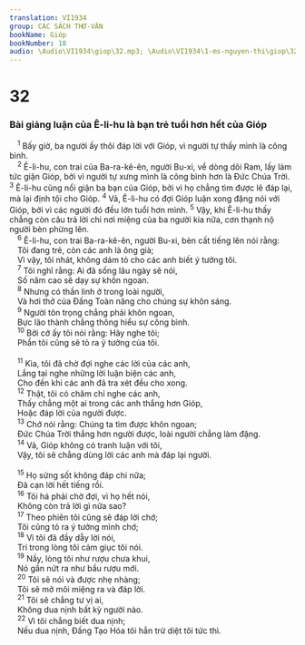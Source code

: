 ```yaml
---
translation: VI1934
group: CÁC SÁCH THƠ-VĂN
bookName: Gióp 
bookNumber: 18
audio: \Audio\VI1934\giop\32.mp3; \Audio\VI1934\1-ms-nguyen-thi\giop\32.mp3
---
```


<div class="title"><h1>32</h1><h3>Bài giảng luận của Ê-li-hu là bạn trẻ tuổi hơn hết của Gióp</h3></div>
<span class="verse giop_32_1"> <sup>1</sup> Bấy giờ, ba người ấy thôi đáp lời với Gióp, vì người tự thấy mình là công bình. <br/></span>
<span class="verse giop_32_2"> <sup>2</sup> Ê-li-hu, con trai của Ba-ra-kê-ên, người Bu-xi, về dòng dõi Ram, lấy làm tức giận Gióp, bởi vì người tự xưng mình là công bình hơn là Đức Chúa Trời. </span>
<span class="verse giop_32_3"><sup>3</sup> Ê-li-hu cũng nổi giận ba bạn của Gióp, bởi vì họ chẳng tìm được lẽ đáp lại, mà lại định tội cho Gióp. </span>
<span class="verse giop_32_4"><sup>4</sup> Vả, Ê-li-hu có đợi Gióp luận xong đặng nói với Gióp, bởi vì các người đó đều lớn tuổi hơn mình. </span>
<span class="verse giop_32_5"><sup>5</sup> Vậy, khi Ê-li-hu thấy chẳng còn câu trả lời chi nơi miệng của ba người kia nữa, cơn thạnh nộ người bèn phừng lên. <br/></span>
<span class="verse giop_32_6"> <sup>6</sup> Ê-li-hu, con trai Ba-ra-kê-ên, người Bu-xi, bèn cất tiếng lên nói rằng: <br/> Tôi đang trẻ, còn các anh là ông già; <br/> Vì vậy, tôi nhát, không dám tỏ cho các anh biết ý tưởng tôi. <br/></span>
<span class="verse giop_32_7"> <sup>7</sup> Tôi nghĩ rằng: Ai đã sống lâu ngày sẽ nói, <br/> Số năm cao sẽ dạy sự khôn ngoan. <br/></span>
<span class="verse giop_32_8"> <sup>8</sup> Nhưng có thần linh ở trong loài người, <br/> Và hơi thở của Đấng Toàn năng cho chúng sự khôn sáng. <br/></span>
<span class="verse giop_32_9"> <sup>9</sup> Người tôn trọng chẳng phải khôn ngoan, <br/> Bực lão thành chẳng thông hiểu sự công bình. <br/></span>
<span class="verse giop_32_10"> <sup>10</sup> Bởi cớ ấy tôi nói rằng: Hãy nghe tôi; <br/> Phần tôi cũng sẽ tỏ ra ý tưởng của tôi. <br/> <br/></span>
<span class="verse giop_32_11"> <sup>11</sup> Kìa, tôi đã chờ đợi nghe các lời của các anh, <br/> Lắng tai nghe những lời luận biện các anh, <br/> Cho đến khi các anh đã tra xét đều cho xong. <br/></span>
<span class="verse giop_32_12"> <sup>12</sup> Thật, tôi có chăm chỉ nghe các anh, <br/> Thấy chẳng một ai trong các anh thắng hơn Gióp, <br/> Hoặc đáp lời của người được. <br/></span>
<span class="verse giop_32_13"> <sup>13</sup> Chớ nói rằng: Chúng ta tìm được khôn ngoan; <br/> Đức Chúa Trời thắng hơn người được, loài người chẳng làm đặng. <br/></span>
<span class="verse giop_32_14"> <sup>14</sup> Vả, Gióp không có tranh luận với tôi, <br/> Vậy, tôi sẽ chẳng dùng lời các anh mà đáp lại người. <br/> <br/></span>
<span class="verse giop_32_15"> <sup>15</sup> Họ sửng sốt không đáp chi nữa; <br/> Đã cạn lời hết tiếng rồi. <br/></span>
<span class="verse giop_32_16"> <sup>16</sup> Tôi há phải chờ đợi, vì họ hết nói, <br/> Không còn trả lời gì nữa sao? <br/></span>
<span class="verse giop_32_17"> <sup>17</sup> Theo phiên tôi cũng sẽ đáp lời chớ; <br/> Tôi cũng tỏ ra ý tưởng mình chớ; <br/></span>
<span class="verse giop_32_18"> <sup>18</sup> Vì tôi đã đầy dẫy lời nói, <br/> Trí trong lòng tôi cảm giục tôi nói. <br/></span>
<span class="verse giop_32_19"> <sup>19</sup> Nầy, lòng tôi như rượu chưa khui, <br/> Nó gần nứt ra như bầu rượu mới. <br/></span>
<span class="verse giop_32_20"> <sup>20</sup> Tôi sẽ nói và được nhẹ nhàng; <br/> Tôi sẽ mở môi miệng ra và đáp lời. <br/></span>
<span class="verse giop_32_21"> <sup>21</sup> Tôi sẽ chẳng tư vị ai, <br/> Không dua nịnh bất kỳ người nào. <br/></span>
<span class="verse giop_32_22"> <sup>22</sup> Vì tôi chẳng biết dua nịnh; <br/> Nếu dua nịnh, Đấng Tạo Hóa tôi hẳn trừ diệt tôi tức thì. <br/></span>

